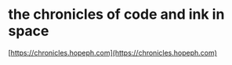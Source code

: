 # the chronicles of code and ink in space

[https://chronicles.hopeph.com](https://chronicles.hopeph.com)

